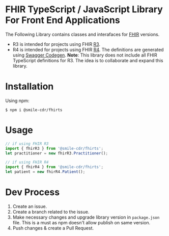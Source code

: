 # FHIR TypeScript / JavaScript Library For Front End Applications

The Following Library contains classes and interafaces for [FHIR](https://www.hl7.org/fhir/) versions.

* R3 is intended for projects using FHIR [R3](https://www.hl7.org/fhir/stu3/).
* R4 is intended for projects using FHIR  [R4](http://hl7.org/fhir/index.html). The definitions are generated using [Swagger Codegen](https://github.com/swagger-api/swagger-codegen).
**Note**: This library does not include all FHIR TypeScript definitions for R3. The idea is to collaborate and expand this library.

# Installation

Using npm:
```shell
$ npm i @smile-cdr/fhirts
```

# Usage

```js
// if using FHIR R3 
import { fhirR3 } from '@smile-cdr/fhirts';
let practitioner = new fhirR3.Practitioner();

// if using FHIR R4 
import { fhirR4 } from '@smile-cdr/fhirts';
let patient = new fhirR4.Patient();
```

# Dev Process

1. Create an issue.
2. Create a branch related to the issue.
3. Make necessary changes and upgrade library version in `package.json` file. This is a must as npm doesn't allow publish on same version.
4. Push changes & create a Pull Request.


